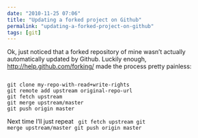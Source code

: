 ```yaml
---
date: "2010-11-25 07:06"
title: "Updating a forked project on Github"
permalink: "updating-a-forked-project-on-github"
tags: [git]
---
```


Ok, just noticed that a forked repository of mine wasn’t actually automatically updated by Github. Luckily enough, <a href="http://help.github.com/forking/">http://help.github.com/forking/</a> made the process pretty painless:

<code lang="bash">
git clone my-repo-with-read+write-rights
git remote add upstream original-repo-url
git fetch upstream
git merge upstream/master
git push origin master
</code>

Next time I’ll just repeat
<code lang="bash">
git fetch upstream
git merge upstream/master
git push origin master
</code>
